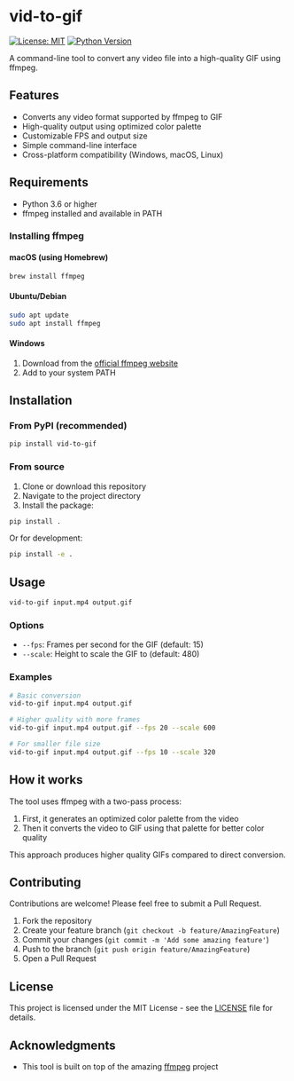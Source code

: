 # vid-to-gif

[![License: MIT](https://img.shields.io/badge/License-MIT-yellow.svg)](https://opensource.org/licenses/MIT)
[![Python Version](https://img.shields.io/badge/python-3.6%2B-blue)](https://www.python.org/downloads/)

A command-line tool to convert any video file into a high-quality GIF using ffmpeg.

## Features

- Converts any video format supported by ffmpeg to GIF
- High-quality output using optimized color palette
- Customizable FPS and output size
- Simple command-line interface
- Cross-platform compatibility (Windows, macOS, Linux)

## Requirements

- Python 3.6 or higher
- ffmpeg installed and available in PATH

### Installing ffmpeg

#### macOS (using Homebrew)
```bash
brew install ffmpeg
```

#### Ubuntu/Debian
```bash
sudo apt update
sudo apt install ffmpeg
```

#### Windows
1. Download from the [official ffmpeg website](https://ffmpeg.org/download.html)
2. Add to your system PATH

## Installation

### From PyPI (recommended)
```bash
pip install vid-to-gif
```

### From source
1. Clone or download this repository
2. Navigate to the project directory
3. Install the package:

```bash
pip install .
```

Or for development:

```bash
pip install -e .
```

## Usage

```bash
vid-to-gif input.mp4 output.gif
```

### Options

- `--fps`: Frames per second for the GIF (default: 15)
- `--scale`: Height to scale the GIF to (default: 480)

### Examples

```bash
# Basic conversion
vid-to-gif input.mp4 output.gif

# Higher quality with more frames
vid-to-gif input.mp4 output.gif --fps 20 --scale 600

# For smaller file size
vid-to-gif input.mp4 output.gif --fps 10 --scale 320
```

## How it works

The tool uses ffmpeg with a two-pass process:
1. First, it generates an optimized color palette from the video
2. Then it converts the video to GIF using that palette for better color quality

This approach produces higher quality GIFs compared to direct conversion.

## Contributing

Contributions are welcome! Please feel free to submit a Pull Request.

1. Fork the repository
2. Create your feature branch (`git checkout -b feature/AmazingFeature`)
3. Commit your changes (`git commit -m 'Add some amazing feature'`)
4. Push to the branch (`git push origin feature/AmazingFeature`)
5. Open a Pull Request

## License

This project is licensed under the MIT License - see the [LICENSE](LICENSE) file for details.

## Acknowledgments

- This tool is built on top of the amazing [ffmpeg](https://ffmpeg.org/) project